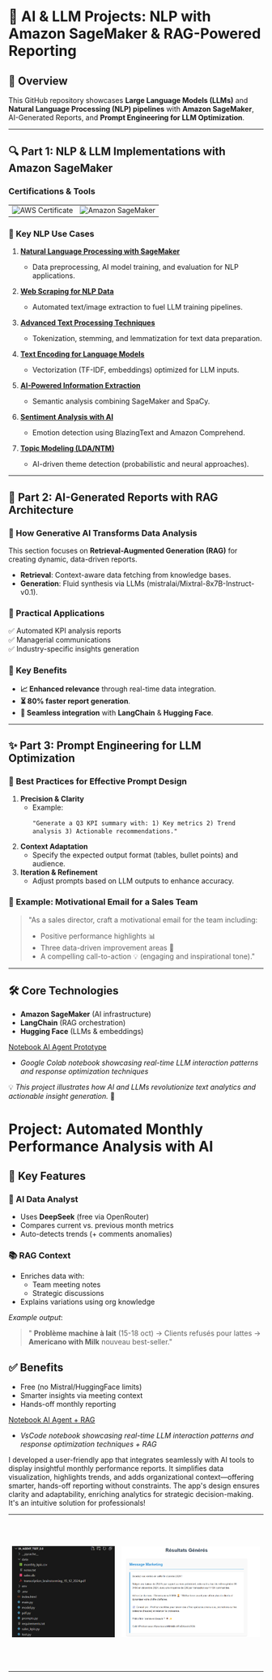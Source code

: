 # 🚀 AI & LLM Projects: NLP with Amazon SageMaker & RAG-Powered Reporting

## 📌 Overview

This GitHub repository showcases **Large Language Models (LLMs)** and **Natural Language Processing (NLP) pipelines** with **Amazon SageMaker**, AI-Generated Reports, and **Prompt Engineering for LLM Optimization**.

---

## 🔍 Part 1: NLP & LLM Implementations with Amazon SageMaker

### Certifications & Tools

<table>
    <tr>
        <td>
            <img src="https://github.com/CatelloTheDataProjectManager/LLM-SageMaker/blob/main/aws-academy-graduate-aws-academy-machine-learning-for-natural-language-processing.png" alt="AWS Certificate" style="height: 300px; object-fit: contain;"/>
        </td>
        <td>
            <img src="https://github.com/CatelloTheDataProjectManager/LLM-SageMaker/blob/main/Amazon%20SageMaker.jpg" alt="Amazon SageMaker" style="height: 300px; object-fit: contain;"/>
        </td>
    </tr>
</table>

### 📘 Key NLP Use Cases

1. **[Natural Language Processing with SageMaker](notebook-link)**  
   - Data preprocessing, AI model training, and evaluation for NLP applications.

2. **[Web Scraping for NLP Data](notebook-link)**  
   - Automated text/image extraction to fuel LLM training pipelines.

3. **[Advanced Text Processing Techniques](notebook-link)**  
   - Tokenization, stemming, and lemmatization for text data preparation.

4. **[Text Encoding for Language Models](notebook-link)**  
   - Vectorization (TF-IDF, embeddings) optimized for LLM inputs.

5. **[AI-Powered Information Extraction](notebook-link)**  
   - Semantic analysis combining SageMaker and SpaCy.

6. **[Sentiment Analysis with AI](notebook-link)**  
   - Emotion detection using BlazingText and Amazon Comprehend.

7. **[Topic Modeling (LDA/NTM)](notebook-link)**  
   - AI-driven theme detection (probabilistic and neural approaches).

---

## 🤖 Part 2: AI-Generated Reports with RAG Architecture

### 🔹 How Generative AI Transforms Data Analysis

This section focuses on **Retrieval-Augmented Generation (RAG)** for creating dynamic, data-driven reports.

- **Retrieval**: Context-aware data fetching from knowledge bases.
- **Generation**: Fluid synthesis via LLMs (mistralai/Mixtral-8x7B-Instruct-v0.1).

### 🔹 Practical Applications
✅ Automated KPI analysis reports  
✅ Managerial communications  
✅ Industry-specific insights generation  

### 🔹 Key Benefits
- **📈 Enhanced relevance** through real-time data integration.
- **⏳ 80% faster report generation**.
- **🔗 Seamless integration** with **LangChain** & **Hugging Face**.

---

## ✨ Part 3: Prompt Engineering for LLM Optimization

### 🎯 Best Practices for Effective Prompt Design

1. **Precision & Clarity**  
   - Example:  
     ```
     "Generate a Q3 KPI summary with: 1) Key metrics 2) Trend analysis 3) Actionable recommendations."
     ```
2. **Context Adaptation**  
   - Specify the expected output format (tables, bullet points) and audience.
3. **Iteration & Refinement**  
   - Adjust prompts based on LLM outputs to enhance accuracy.

### 📌 Example: Motivational Email for a Sales Team

> "As a sales director, craft a motivational email for the team including:  
> - Positive performance highlights 📊  
> - Three data-driven improvement areas 📌  
> - A compelling call-to-action 💡 (engaging and inspirational tone)."

---

## 🛠️ Core Technologies

- **Amazon SageMaker** (AI infrastructure)
- **LangChain** (RAG orchestration)
- **Hugging Face** (LLMs & embeddings)

[Notebook AI Agent Prototype](https://github.com/CatelloTheDataProjectManager/LLM/blob/main/ia_agent_google_colab.ipynb)
- *Google Colab notebook showcasing real-time LLM interaction patterns and response optimization techniques*
     
💡 *This project illustrates how AI and LLMs revolutionize text analytics and actionable insight generation.* 🚀

# Project: Automated Monthly Performance Analysis with AI

## 🌟 Key Features

### 🤖 AI Data Analyst
- Uses **DeepSeek** (free via OpenRouter)
- Compares current vs. previous month metrics
- Auto-detects trends (+ comments anomalies)

### 📚 RAG Context
- Enriches data with:
  - Team meeting notes
  - Strategic discussions
- Explains variations using org knowledge

*Example output*:  
> " **Problème machine à lait** (15-18 oct) → Clients refusés pour lattes → **Americano with Milk** nouveau best-seller."

## ✅ Benefits
- Free (no Mistral/HuggingFace limits)
- Smarter insights via meeting context
- Hands-off monthly reporting

[Notebook AI Agent + RAG](https://github.com/CatelloTheDataProjectManager/LLM/blob/main/notebook_RAG.ipynb)
- *VsCode notebook showcasing real-time LLM interaction patterns and response optimization techniques + RAG*

I developed a user-friendly app that integrates seamlessly with AI tools to display insightful monthly performance reports. It simplifies data visualization, highlights trends, and adds organizational context—offering smarter, hands-off reporting without constraints. The app's design ensures clarity and adaptability, enriching analytics for strategic decision-making. It's an intuitive solution for professionals!

<table>
    <tr>
        <td>
            <img src="https://github.com/CatelloTheDataProjectManager/LLM/blob/main/tree.png" 
                alt="Image d'un arbre" 
                style="height: 300px; object-fit: contain;"/>
        </td>
        <td>
            <img src="https://github.com/CatelloTheDataProjectManager/LLM/blob/main/message_marketing.png" 
                alt="Image de message marketing" 
                style="height: 300px; object-fit: contain;"/>
        </td>
    </tr>
</table>
